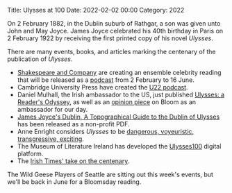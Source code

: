 Title: Ulysses at 100
Date: 2022-02-02 00:00
Category: 2022

On 2 February 1882, in the Dublin suburb of Rathgar,
a son was given unto John and May Joyce.
James Joyce celebrated his 40th birthday in Paris on 2 February 1922
by receiving the first printed copy of his novel *Ulysses*.

There are many events, books, and articles marking the centenary of the publication of *Ulysses*.

* [Shakespeare and Company] are creating an ensemble celebrity reading
  that will be released as a [podcast] from 2 February to 16 June.
* Cambridge University Press have created the [U22 podcast].
* Daniel Mulhall, the Irish ambassador to the US,
  just published [Ulysses: a Reader's Odyssey],
  as well as an [opinion piece] on Bloom as an ambassador for our day.
* [James Joyce's Dublin, A Topographical Guide to the Dublin of Ulysses]
  has been released as a non-profit PDF.
* Anne Enright considers *Ulysses* to be
  [dangerous, voyeuristic, transgressive, exciting].
* The Museum of Literature Ireland has developed the [Ulysses100] digital platform.
* The [Irish Times' take on the centenary].

The Wild Geese Players of Seattle are sitting out this week's events,
but we'll be back in June for a Bloomsday reading.
  

[Shakespeare and Company]: https://www.theguardian.com/books/2022/jan/20/centenary-recording-of-ulysses-to-be-read-by-eddie-izzard-margaret-atwood-and-others
[podcast]: https://www.hayfestival.com/ulysses100
[U22 podcast]: https://u22pod.com/thepodcast
[Ulysses: a Reader's Odyssey]: https://twitter.com/MulhallOdyssey
[opinion piece]: https://www.washingtonpost.com/outlook/2022/02/01/ulysses-james-joyce-100th-irish-ambassador/
[James Joyce's Dublin, A Topographical Guide to the Dublin of Ulysses]: https://riverrun.org.uk/JJD2.html
[dangerous, voyeuristic, transgressive, exciting]: https://www.theguardian.com/books/2022/jan/29/dangerous-voyeuristic-transgressive-exciting-anne-enright-on-james-joyces-ulysses-at-100
[Ulysses100]: https://ulysses100.ie/
[Irish Times' take on the centenary]: https://www.irishtimes.com/news/ireland/irish-news/the-year-of-ulysses-2022-marks-centenary-of-joyce-s-experimental-masterpiece-1.4766055
